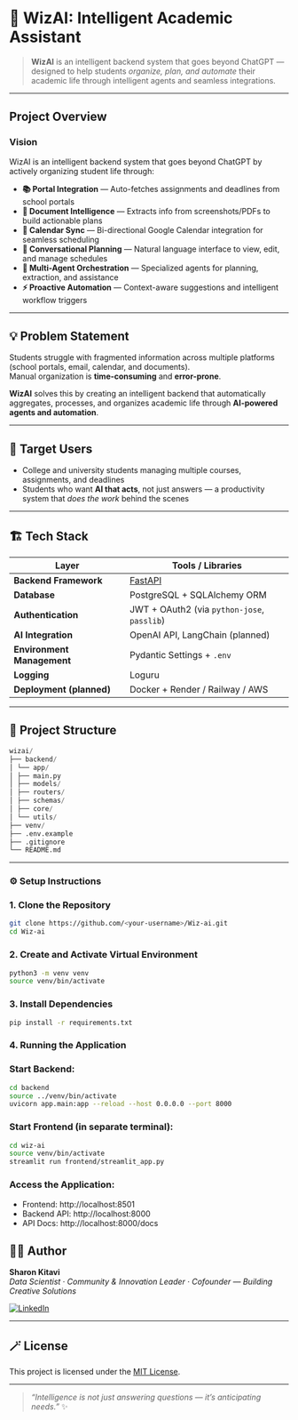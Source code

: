 # 🧠 WizAI: Intelligent Academic Assistant

> **WizAI** is an intelligent backend system that goes beyond ChatGPT — designed to help students *organize, plan, and automate* their academic life through intelligent agents and seamless integrations.

---

## Project Overview

### Vision
WizAI is an intelligent backend system that goes beyond ChatGPT by actively organizing student life through:

- **📚 Portal Integration** — Auto-fetches assignments and deadlines from school portals  
- **🧾 Document Intelligence** — Extracts info from screenshots/PDFs to build actionable plans  
- **📅 Calendar Sync** — Bi-directional Google Calendar integration for seamless scheduling  
- **💬 Conversational Planning** — Natural language interface to view, edit, and manage schedules  
- **🤖 Multi-Agent Orchestration** — Specialized agents for planning, extraction, and assistance  
- **⚡ Proactive Automation** — Context-aware suggestions and intelligent workflow triggers  

---

## 💡 Problem Statement
Students struggle with fragmented information across multiple platforms (school portals, email, calendar, and documents).  
Manual organization is **time-consuming** and **error-prone**.  

**WizAI** solves this by creating an intelligent backend that automatically aggregates, processes, and organizes academic life through **AI-powered agents and automation**.

---

## 👥 Target Users

- College and university students managing multiple courses, assignments, and deadlines  
- Students who want **AI that acts**, not just answers — a productivity system that *does the work* behind the scenes  

---

## 🏗️ Tech Stack

| Layer | Tools / Libraries |
|-------|-------------------|
| **Backend Framework** | [FastAPI](https://fastapi.tiangolo.com/) |
| **Database** | PostgreSQL + SQLAlchemy ORM |
| **Authentication** | JWT + OAuth2 (via `python-jose`, `passlib`) |
| **AI Integration** | OpenAI API, LangChain (planned) |
| **Environment Management** | Pydantic Settings + `.env` |
| **Logging** | Loguru |
| **Deployment (planned)** | Docker + Render / Railway / AWS |

---

## 📂 Project Structure
```python 
wizai/
├── backend/
│ └── app/
│ ├── main.py
│ ├── models/
│ ├── routers/
│ ├── schemas/
│ ├── core/
│ └── utils/
├── venv/
├── .env.example
├── .gitignore
└── README.md
```

---

### ⚙️ Setup Instructions

### 1. Clone the Repository
```bash
git clone https://github.com/<your-username>/Wiz-ai.git
cd Wiz-ai
```
### 2. Create and Activate Virtual Environment
```bash
python3 -m venv venv
source venv/bin/activate
```

### 3. Install Dependencies
```bash
pip install -r requirements.txt
```

### 4. Running the Application

### Start Backend:
```bash
cd backend
source ../venv/bin/activate
uvicorn app.main:app --reload --host 0.0.0.0 --port 8000
```

### Start Frontend (in separate terminal):
```bash
cd wiz-ai
source venv/bin/activate
streamlit run frontend/streamlit_app.py
```

### Access the Application:
- Frontend: http://localhost:8501
- Backend API: http://localhost:8000
- API Docs: http://localhost:8000/docs


## 🧍‍♀️ Author

**Sharon Kitavi**  
*Data Scientist · Community & Innovation Leader · Cofounder — Building Creative Solutions*

[![LinkedIn](https://img.shields.io/badge/LinkedIn-blue?logo=linkedin&logoColor=white)](https://www.linkedin.com/in/sharonkitavi)  

---

## 🪄 License

This project is licensed under the [MIT License](LICENSE).

---

> *“Intelligence is not just answering questions — it’s anticipating needs.”* ✨
